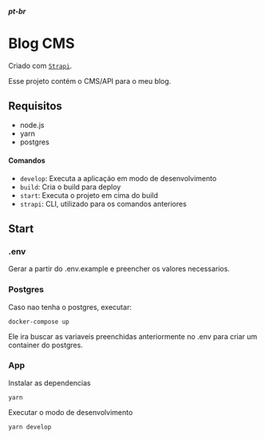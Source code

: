 ##### pt-br

# Blog CMS

Criado com [`Strapi`](https://strapi.io/documentation/developer-docs/latest/getting-started/quick-start.html#_1-install-strapi-and-create-a-new-project).

Esse projeto contém o CMS/API para o meu blog.

## Requisitos

- node.js
- yarn
- postgres

#### Comandos

- `develop`: Executa a aplicaçáo em modo de desenvolvimento
- `build`: Cria o build para deploy
- `start`: Executa o projeto em cima do build
- `strapi`: CLI, utilizado para os comandos anteriores

## Start

### .env

Gerar a partir do .env.example e preencher os valores necessarios.

### Postgres

Caso nao tenha o postgres, executar:

```
docker-compose up
```

Ele ira buscar as variaveis preenchidas anteriormente no .env para criar um container do postgres.

### App

Instalar as dependencias

```
yarn
```

Executar o modo de desenvolvimento

```
yarn develop
```
